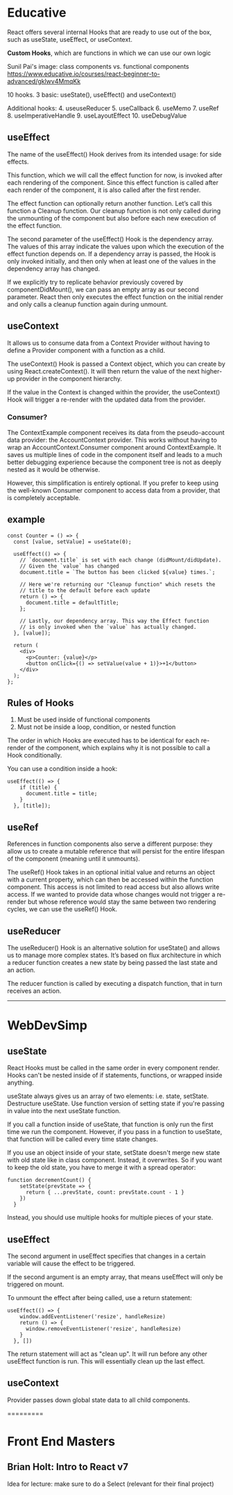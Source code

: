 # Educative

React offers several internal Hooks that are ready to use out of the box, such as useState, useEffect, or useContext.

__Custom Hooks__, which are functions in which we can use our own logic

Sunil Pai's image: class components vs. functional components
https://www.educative.io/courses/react-beginner-to-advanced/gklwv4MmqKk

10 hooks. 3 basic: useState(), useEffect() and useContext() 

Additional hooks: 
4. useuseReducer
5. useCallback
6. useMemo
7. useRef
8. useImperativeHandle
9. useLayoutEffect
10. useDebugValue

## useEffect
The name of the useEffect() Hook derives from its intended usage: for side effects.

This function, which we will call the effect function for now, is invoked after each rendering of the component. Since this effect function is called after each render of the component, it is also called after the first render. 

The effect function can optionally return another function. Let’s call this function a Cleanup function. Our cleanup function is not only called during the unmounting of the component but also before each new execution of the effect function.

The second parameter of the useEffect() Hook is the dependency array. The values of this array indicate the values upon which the execution of the effect function depends on. If a dependency array is passed, the Hook is only invoked initially, and then only when at least one of the values in the dependency array has changed.

If we explicitly try to replicate behavior previously covered by componentDidMount(), we can pass an empty array as our second parameter. React then only executes the effect function on the initial render and only calls a cleanup function again during unmount.

## useContext
It allows us to consume data from a Context Provider without having to define a Provider component with a function as a child.

The useContext() Hook is passed a Context object, which you can create by using React.createContext(). It will then return the value of the next higher-up provider in the component hierarchy.

If the value in the Context is changed within the provider, the useContext() Hook will trigger a re-render with the updated data from the provider.

### Consumer?

The ContextExample component receives its data from the pseudo-account data provider: the AccountContext provider. This works without having to wrap an AccountContext.Consumer component around ContextExample. It saves us multiple lines of code in the component itself and leads to a much better debugging experience because the component tree is not as deeply nested as it would be otherwise.

However, this simplification is entirely optional. If you prefer to keep using the well-known Consumer component to access data from a provider, that is completely acceptable.


## example
```
const Counter = () => {
  const [value, setValue] = useState(0);

  useEffect(() => {
    // `document.title` is set with each change (didMount/didUpdate).
    // Given the `value` has changed
    document.title = `The button has been clicked ${value} times.`;

    // Here we're returning our "Cleanup function" which resets the
    // title to the default before each update
    return () => {
      document.title = defaultTitle;
    };

    // Lastly, our dependency array. This way the Effect function
    // is only invoked when the `value` has actually changed.
  }, [value]);

  return (
    <div>
      <p>Counter: {value}</p>
      <button onClick={() => setValue(value + 1)}>+1</button>
    </div>
  );
};
```


## Rules of Hooks
1. Must be used inside of functional components
2. Must not be inside a loop, condition, or nested function

The order in which Hooks are executed has to be identical for each re-render of the component, which explains why it is not possible to call a Hook conditionally.

You can use a condition inside a hook:
```
useEffect(() => {
    if (title) {
      document.title = title;
    }
  }, [title]);
```

## useRef
References in function components also serve a different purpose: they allow us to create a mutable reference that will persist for the entire lifespan of the component (meaning until it unmounts).

The useRef() Hook takes in an optional initial value and returns an object with a current property, which can then be accessed within the function component. This access is not limited to read access but also allows write access. If we wanted to provide data whose changes would not trigger a re-render but whose reference would stay the same between two rendering cycles, we can use the useRef() Hook.

## useReducer
The useReducer() Hook is an alternative solution for useState() and allows us to manage more complex states. It’s based on flux architecture in which a reducer function creates a new state by being passed the last state and an action.

The reducer function is called by executing a dispatch function, that in turn receives an action.

------
# WebDevSimp

## useState

React Hooks must be called in the same order in every component render. Hooks can't be nested inside of if statements, functions, or wrapped inside anything.

useState always gives us an array of two elements: i.e. state, setState.
Destructure useState.
Use function version of setting state if you're passing in value into the next useState function.

If you call a function inside of useState, that function is only run the first time we run the component. However, if you pass in a function to useState, that function will be called every time state changes.

If you use an object inside of your state, setState doesn't merge new state with old state like in class component. Instead, it overwrites. So if you want to keep the old state, you have to merge it with a spread operator: 

```
function decrementCount() {
    setState(prevState => {
      return { ...prevState, count: prevState.count - 1 }
    }) 
  }
```

Instead, you should use multiple hooks for multiple pieces of your state.


## useEffect

The second argument in useEffect specifies that changes in a certain variable will cause the effect to be triggered. 

If the second argument is an empty array, that means useEffect will only be triggered on mount.

To unmount the effect after being called, use a return statement:

```
useEffect(() => {
    window.addEventListener('resize', handleResize)
    return () => {
      window.removeEventListener('resize', handleResize)
    }
  }, [])
```

The return statement will act as "clean up". It will run before any other useEffect function is run. This will essentially clean up the last effect.


## useContext

Provider passes down global state data to all child components.

=========

# Front End Masters

## Brian Holt: Intro to React v7

Idea for lecture: make sure to do a Select (relevant for their final project)